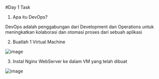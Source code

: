 ﻿#Day 1 Task
 
 
1. Apa itu DevOps?
   
DevOps adalah penggabungan dari Development dan Operations untuk meningkatkan kolaborasi dan otomasi proses dari sebuah aplikasi

2. Buatlah 1 Virtual Machine

![image](https://github.com/user-attachments/assets/9bc1e4d6-f68e-45d4-bb1a-c8ad8e92489d)

3. Instal Nginx WebServer ke dalam VM yang telah dibuat

![image](https://github.com/user-attachments/assets/d022b7f1-cf5d-4413-b5d7-db8c1cdea493)
